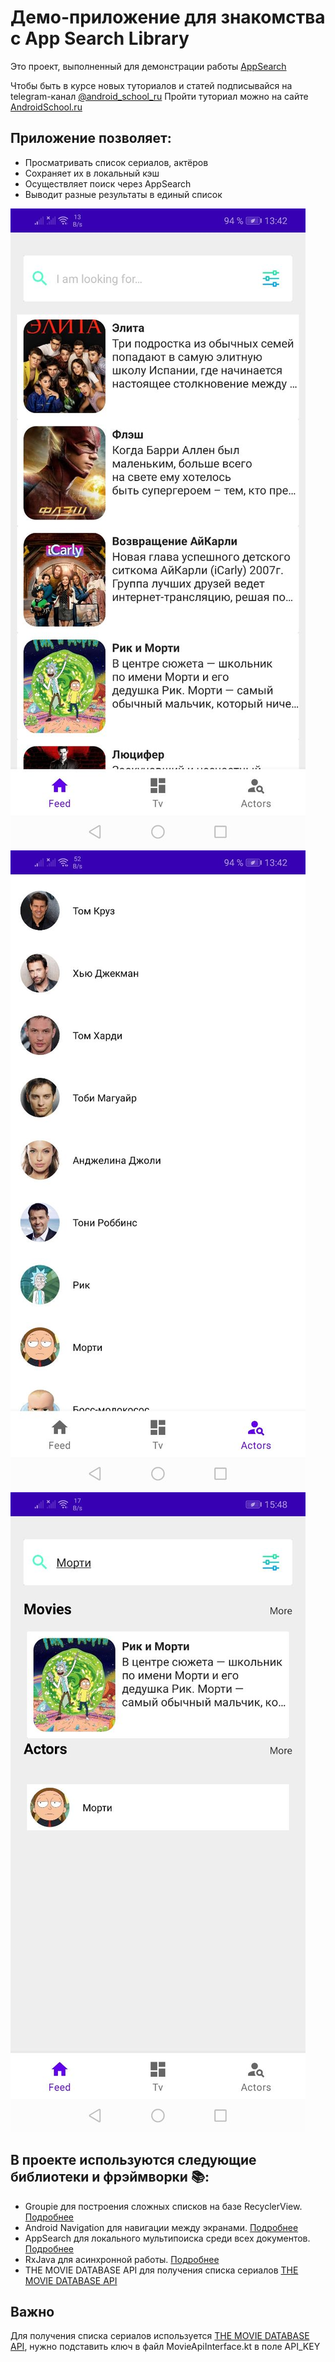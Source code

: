 # Демо-приложение для знакомства с App Search Library
Это проект, выполненный для демонстрации работы [AppSearch](https://developer.android.com/guide/topics/search/appsearch#kotlin)

Чтобы быть в курсе новых туториалов и статей подписывайся на telegram-канал [@android_school_ru](https://t.me/android_school_ru)
Пройти туториал можно на сайте [AndroidSchool.ru](https://androidschool.ru/)

## Приложение позволяет:

- Просматривать список сериалов, актёров
- Сохраняет их в локальный кэш
- Осуществляет поиск через AppSearch
- Выводит разные результаты в единый список

![Пример список сериалов](app/src/main/res/drawable/tvfeed.jpeg)
![Пример список актёров](app/src/main/res/drawable/actors.jpeg)
![Пример результата поиска](app/src/main/res/drawable/results.jpeg)

## В проекте используются следующие библиотеки и фрэймворки 📚:
- Groupie для построения сложных списков на базе RecyclerView. [Подробнее](https://github.com/lisawray/groupie)
- Android Navigation для навигации между экранами. [Подробнее](https://developer.android.com/guide/navigation/navigation-getting-started)
- AppSearch для локального мультипоиска среди всех документов. [Подробнее](https://developer.android.com/guide/topics/search/appsearch#kotlin)
- RxJava для асинхронной работы. [Подробнее](https://github.com/ReactiveX/RxJava)
- THE MOVIE DATABASE API для получения списка сериалов [THE MOVIE DATABASE API](https://www.themoviedb.org/documentation/api)

## Важно
Для получения списка сериалов используется [THE MOVIE DATABASE API](https://www.themoviedb.org/documentation/api), нужно подставить ключ в файл
MovieApiInterface.kt в поле  API_KEY

